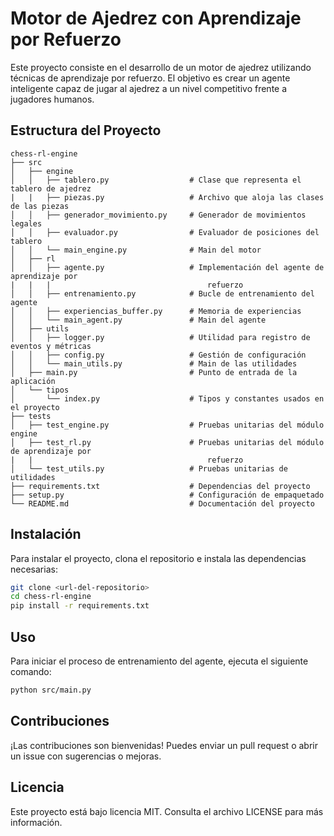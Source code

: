 # Motor de Ajedrez con Aprendizaje por Refuerzo

Este proyecto consiste en el desarrollo de un motor de ajedrez utilizando técnicas de aprendizaje por refuerzo. El objetivo es crear un agente inteligente capaz de jugar al ajedrez a un nivel competitivo frente a jugadores humanos.

## Estructura del Proyecto

```
chess-rl-engine
├── src
│   ├── engine
│   │   ├── tablero.py                  # Clase que representa el tablero de ajedrez
|   |   ├── piezas.py                   # Archivo que aloja las clases de las piezas
│   │   ├── generador_movimiento.py     # Generador de movimientos legales
│   │   ├── evaluador.py                # Evaluador de posiciones del tablero
│   │   └── main_engine.py              # Main del motor
│   ├── rl
│   │   ├── agente.py                   # Implementación del agente de aprendizaje por
|   |   |                                   refuerzo
│   │   ├── entrenamiento.py            # Bucle de entrenamiento del agente
│   │   ├── experiencias_buffer.py      # Memoria de experiencias
│   │   └── main_agent.py               # Main del agente
│   ├── utils           
│   │   ├── logger.py                   # Utilidad para registro de eventos y métricas
│   │   ├── config.py                   # Gestión de configuración
│   │   └── main_utils.py               # Main de las utilidades
│   ├── main.py                         # Punto de entrada de la aplicación
│   └── tipos           
│       └── index.py                    # Tipos y constantes usados en el proyecto
├── tests           
│   ├── test_engine.py                  # Pruebas unitarias del módulo engine
│   ├── test_rl.py                      # Pruebas unitarias del módulo de aprendizaje por 
|   |                                       refuerzo
│   └── test_utils.py                   # Pruebas unitarias de utilidades
├── requirements.txt                    # Dependencias del proyecto
├── setup.py                            # Configuración de empaquetado
└── README.md                           # Documentación del proyecto
```

## Instalación

Para instalar el proyecto, clona el repositorio e instala las dependencias necesarias:

```bash
git clone <url-del-repositorio>
cd chess-rl-engine
pip install -r requirements.txt
```

## Uso

Para iniciar el proceso de entrenamiento del agente, ejecuta el siguiente comando:

```bash
python src/main.py
```

## Contribuciones

¡Las contribuciones son bienvenidas! Puedes enviar un pull request o abrir un issue con sugerencias o mejoras.

## Licencia

Este proyecto está bajo licencia MIT. Consulta el archivo LICENSE para más información.